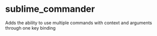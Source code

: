 # sublime_commander
Adds the ability to use multiple commands with context and arguments through one key binding
